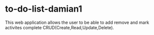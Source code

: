 # to-do-list-damian1
This web application allows the user to be able to add remove and mark activites complete CRUD(Create,Read,Update,Delete).

